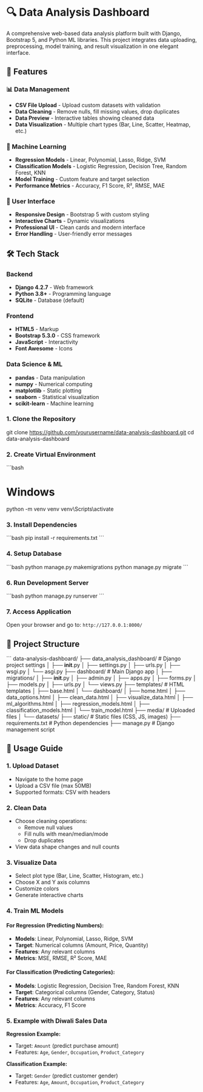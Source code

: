 # 🔍 Data Analysis Dashboard
A comprehensive web-based data analysis platform built with Django, Bootstrap 5, and Python ML libraries. This project integrates data uploading, preprocessing, model training, and result visualization in one elegant interface.

## 🌟 Features

### 📊 Data Management
- **CSV File Upload** - Upload custom datasets with validation
- **Data Cleaning** - Remove nulls, fill missing values, drop duplicates
- **Data Preview** - Interactive tables showing cleaned data
- **Data Visualization** - Multiple chart types (Bar, Line, Scatter, Heatmap, etc.)

### 🤖 Machine Learning
- **Regression Models** - Linear, Polynomial, Lasso, Ridge, SVM
- **Classification Models** - Logistic Regression, Decision Tree, Random Forest, KNN
- **Model Training** - Custom feature and target selection
- **Performance Metrics** - Accuracy, F1 Score, R², RMSE, MAE

### 🎨 User Interface
- **Responsive Design** - Bootstrap 5 with custom styling
- **Interactive Charts** - Dynamic visualizations
- **Professional UI** - Clean cards and modern interface
- **Error Handling** - User-friendly error messages

## 🛠️ Tech Stack

### Backend
- **Django 4.2.7** - Web framework
- **Python 3.8+** - Programming language
- **SQLite** - Database (default)

### Frontend
- **HTML5** - Markup
- **Bootstrap 5.3.0** - CSS framework
- **JavaScript** - Interactivity
- **Font Awesome** - Icons

### Data Science & ML
- **pandas** - Data manipulation
- **numpy** - Numerical computing
- **matplotlib** - Static plotting
- **seaborn** - Statistical visualization
- **scikit-learn** - Machine learning

### 1. Clone the Repository
git clone https://github.com/yourusername/data-analysis-dashboard.git
cd data-analysis-dashboard

### 2. Create Virtual Environment
\`\`\`bash
# Windows
python -m venv venv
venv\Scripts\activate

### 3. Install Dependencies
\`\`\`bash
pip install -r requirements.txt
\`\`\`

### 4. Setup Database
\`\`\`bash
python manage.py makemigrations
python manage.py migrate
\`\`\`

### 6. Run Development Server
\`\`\`bash
python manage.py runserver
\`\`\`

### 7. Access Application
Open your browser and go to: `http://127.0.0.1:8000/`

## 📁 Project Structure

\`\`\`
data-analysis-dashboard/
├── data_analysis_dashboard/    # Django project settings
│   ├── __init__.py
│   ├── settings.py
│   ├── urls.py
│   ├── wsgi.py
│   └── asgi.py
├── dashboard/                  # Main Django app
│   ├── migrations/
│   ├── __init__.py
│   ├── admin.py
│   ├── apps.py
│   ├── forms.py
│   ├── models.py
│   ├── urls.py
│   └── views.py
├── templates/                  # HTML templates
│   ├── base.html
│   └── dashboard/
│       ├── home.html
│       ├── data_options.html
│       ├── clean_data.html
│       ├── visualize_data.html
│       ├── ml_algorithms.html
│       ├── regression_models.html
│       ├── classification_models.html
│       └── train_model.html
├── media/                      # Uploaded files
│   └── datasets/
├── static/                     # Static files (CSS, JS, images)
├── requirements.txt            # Python dependencies
├── manage.py                   # Django management script

## 🎯 Usage Guide

### 1. Upload Dataset
- Navigate to the home page
- Upload a CSV file (max 50MB)
- Supported formats: CSV with headers

### 2. Clean Data
- Choose cleaning operations:
  - Remove null values
  - Fill nulls with mean/median/mode
  - Drop duplicates
- View data shape changes and null counts

### 3. Visualize Data
- Select plot type (Bar, Line, Scatter, Histogram, etc.)
- Choose X and Y axis columns
- Customize colors
- Generate interactive charts

### 4. Train ML Models

#### For Regression (Predicting Numbers):
- **Models**: Linear, Polynomial, Lasso, Ridge, SVM
- **Target**: Numerical columns (Amount, Price, Quantity)
- **Features**: Any relevant columns
- **Metrics**: MSE, RMSE, R² Score, MAE

#### For Classification (Predicting Categories):
- **Models**: Logistic Regression, Decision Tree, Random Forest, KNN
- **Target**: Categorical columns (Gender, Category, Status)
- **Features**: Any relevant columns
- **Metrics**: Accuracy, F1 Score

### 5. Example with Diwali Sales Data

**Regression Example:**
- Target: `Amount` (predict purchase amount)
- Features: `Age`, `Gender`, `Occupation`, `Product_Category`

**Classification Example:**
- Target: `Gender` (predict customer gender)
- Features: `Age`, `Amount`, `Occupation`, `Product_Category` 

